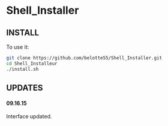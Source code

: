 # Shell_Installer

## INSTALL
To use it:
```sh
git clone https://github.com/belotte55/Shell_Installer.git
cd Shell_Installeur
./install.sh
```
## UPDATES
#### 09.16.15
Interface updated.
